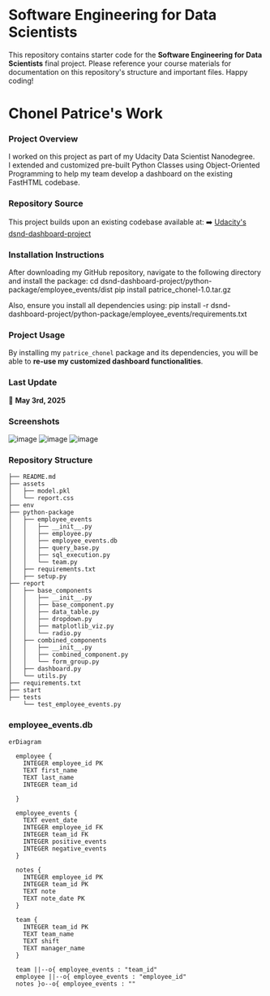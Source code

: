 ﻿
# Software Engineering for Data Scientists 

This repository contains starter code for the **Software Engineering for Data Scientists** final project. Please reference your course materials for documentation on this repository's structure and important files. Happy coding!


# Chonel Patrice's Work

### Project Overview
I worked on this project as part of my Udacity Data Scientist Nanodegree.  
I extended and customized pre-built Python Classes using Object-Oriented Programming to help my team develop a dashboard on the existing FastHTML codebase.

### Repository Source
This project builds upon an existing codebase available at:
➡️ [Udacity's dsnd-dashboard-project](https://github.com/udacity/dsnd-dashboard-project/tree/main)

### Installation Instructions
After downloading my GitHub repository, navigate to the following directory and install the package:
cd dsnd-dashboard-project/python-package/employee_events/dist 
pip install patrice_chonel-1.0.tar.gz

Also, ensure you install all dependencies using:
pip install -r dsnd-dashboard-project/python-package/employee_events/requirements.txt

### Project Usage
By installing my `patrice_chonel` package and its dependencies, you will be able to **re-use my customized dashboard functionalities**.


### Last Update
📅 **May 3rd, 2025**

### Screenshots
![image](https://github.com/user-attachments/assets/1b5ff7cb-0b9d-4d56-8393-9290aa9bdd45)
![image](https://github.com/user-attachments/assets/b809f728-6814-47b2-8bca-4e6e8733fc90)
![image](https://github.com/user-attachments/assets/093aaac3-47eb-4b0d-a78d-9923bcf5cd6d)


### Repository Structure
```
├── README.md
├── assets
│   ├── model.pkl
│   └── report.css
├── env
├── python-package
│   ├── employee_events
│   │   ├── __init__.py
│   │   ├── employee.py
│   │   ├── employee_events.db
│   │   ├── query_base.py
│   │   ├── sql_execution.py
│   │   └── team.py
│   ├── requirements.txt
│   ├── setup.py
├── report
│   ├── base_components
│   │   ├── __init__.py
│   │   ├── base_component.py
│   │   ├── data_table.py
│   │   ├── dropdown.py
│   │   ├── matplotlib_viz.py
│   │   └── radio.py
│   ├── combined_components
│   │   ├── __init__.py
│   │   ├── combined_component.py
│   │   └── form_group.py
│   ├── dashboard.py
│   └── utils.py
├── requirements.txt
├── start
├── tests
    └── test_employee_events.py
```

### employee_events.db

```mermaid
erDiagram

  employee {
    INTEGER employee_id PK
    TEXT first_name
    TEXT last_name
    INTEGER team_id
    
  }

  employee_events {
    TEXT event_date
    INTEGER employee_id FK
    INTEGER team_id FK
    INTEGER positive_events
    INTEGER negative_events
  }

  notes {
    INTEGER employee_id PK
    INTEGER team_id PK
    TEXT note
    TEXT note_date PK
  }

  team {
    INTEGER team_id PK
    TEXT team_name
    TEXT shift
    TEXT manager_name
  }

  team ||--o{ employee_events : "team_id"
  employee ||--o{ employee_events : "employee_id"
  notes }o--o{ employee_events : ""
```
